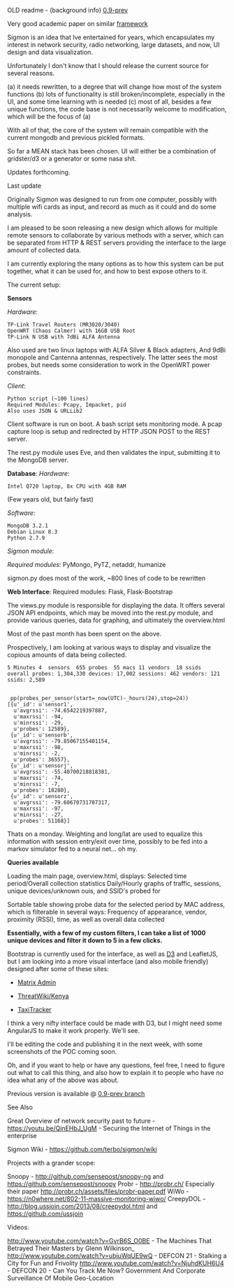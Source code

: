 OLD readme - (background info) [0.9-prev](https://github.com/terbo/sigmon/tree/0.9-prev)

Very good academic paper on similar [framework](http://probr.ch/assets/files/probr-paper.pdf)

Sigmon is an idea that Ive entertained for years, which encapsulates my interest in network security, radio networking, large datasets, and now, UI design and data visualization.

Unfortunately I don't know that I should release the current source for several reasons.

 (a) it needs rewritten, to a degree that will change how most of the system functions
 (b) lots of functionality is still broken/incomplete, especially in the UI, and some time learning wth is needed
 (c) most of all, besides a few unique functions, the code base is not necessarily welcome to modification, which will be the focus of (a) 

With all of that, the core of the system will remain compatible with the current mongodb and previous pickled formats.

So far a MEAN stack has been chosen. UI will either be a combination of gridster/d3 or a generator or some nasa shit.


Updates forthcoming.


Last update

Originally Sigmon was designed to run from one computer, possibly with multiple wifi cards as input, and record as much as it could and do some analysis.

I am pleased to be soon releasing a new design which allows for multiple remote sensors to collaborate by various methods with a server, which can be separated from HTTP &amp; REST servers providing the interface to the large amount of collected data.

I am currently exploring the many options as to how this system can be put together, what it can be used for, and how to best expose others to it.

The current setup:

**Sensors**

*Hardware*:

    TP-Link Travel Routers (MR3020/3040)
    OpenWRT (Chaos Calmer) with 16GB USB Root
    TP-Link N USB with 7dBi ALFA Antenna
    

Also used are two linux laptops with ALFA Silver & Black adapters,
And 9dBi monopole and Cantenna antennas, respectively. The latter
sees the most probes, but needs some consideration to work in the
OpenWRT power constraints.

*Client*:

    Python script (~100 lines)
    Required Modules: Pcapy, Impacket, pid
    Also uses JSON & URLLib2

Client software is run on boot. A bash script sets monitoring mode.
A pcap capture loop is setup and redirected by HTTP JSON POST
to the REST server. 

The rest.py module uses Eve, and then validates the input,
submitting it to the MongoDB server.

**Database**:
*Hardware*:

    Intel Q720 laptop, 8x CPU with 4GB RAM
(Few years old, but fairly fast)

*Software*:

    MongoDB 3.2.1
    Debian Linux 8.3
    Python 2.7.9
    
*Sigmon module*:

*Required modules*: PyMongo, PyTZ, netaddr, humanize

sigmon.py does most of the work, ~800 lines of code to be rewritten

**Web Interface**:
    Required modules: Flask, Flask-Bootstrap

The views.py module is responsible for displaying the data.
It offers several JSON API endpoints, which may be moved into
the rest.py module, and provide various queries, data for graphing,
and ultimately the overview.html


Most of the past month has been spent on the above.

Prospectively, I am looking at various ways to display and visualize the copious amounts of data being collected.

    5 Minutes 4  sensors  655 probes  55 macs 11 vendors  18 ssids
    overall probes: 1,304,330 devices: 17,002 sessions: 462 vendors: 121 ssids: 2,589


     pp(probes_per_sensor(start=_now(UTC)-_hours(24),stop=24))
    [{u'_id': u'sensor1',
      u'avgrssi': -74.6542219397887,
      u'maxrssi': -94,
      u'minrssi': -29,
      u'probes': 12589},
     {u'_id': u'sensorb',
      u'avgrssi': -79.85067155401154,
      u'maxrssi': -98,
      u'minrssi': -2,
      u'probes': 36557},
     {u'_id': u'sensorj',
      u'avgrssi': -55.40700218818381,
      u'maxrssi': -74,
      u'minrssi': -7,
      u'probes': 18280},
     {u'_id': u'sensorz',
      u'avgrssi': -79.60670731707317,
      u'maxrssi': -97,
      u'minrssi': -27,
      u'probes': 51168}]


Thats on a monday. Weighting and long/lat are used to equalize this information with session entry/exit over time, possibly to be fed into a markov simulator fed to a neural net... oh my.


**Queries available**

Loading the main page, overview.html, displays:
    Selected time period/Overall collection statistics
    Daily/Hourly graphs of traffic, sessions, unique devices/unknown ouis, and SSID's probed for

Sortable table showing probe data for the selected period by MAC address, which is filterable in several ways:
    Frequency of appearance, vendor, proximity (RSSI), time, as well as overall data collected


**Essentially, with a few of my custom filters, I can take a list of 1000 unique devices and filter it down to 5 in a few clicks.**


Bootstrap is currently used for the interface, as well as [D3](https://github.com/d3/d3/wiki/Gallery) and LeafletJS, but I am looking into a more visual interface (and also mobile friendly) designed after some of these sites:

* [Matrix Admin](http://themedesigner.in/demo/matrix-admin/index.html)

* [ThreatWiki/Kenya](http://vast-journey-7849.herokuapp.com/kenyavisualization)

* [TaxiTracker](http://chriswhong.com/open-data/taxi-techblog-2-leaflet-d3-and-other-frontend-fun/)

I think a very nifty interface could be made with D3, but I might need some AngularJS to make it work properly. We'll see.

I'll be editing the code and publishing it in the next week, with some screenshots of the POC coming soon.

Oh, and if you want to help or have any questions, feel free, I need to figure out what to call this thing, and also how to explain it to people who have *no* idea what any of the above was about.

Previous version is available @ [0.9-prev branch](https://github.com/terbo/sigmon/tree/0.9-prev) 


See Also


Great Overview of network security past to future -
https://youtu.be/QjnEHbJ_UgM - Securing the Internet of Things in the enterprise


Sigmon Wiki - https://github.com/terbo/sigmon/wiki

Projects with a grander scope:

Snoopy - http://github.com/sensepost/snoopy-ng and https://github.com/sensepost/snoopy
Probr - http://probr.ch/ Especially their paper http://probr.ch/assets/files/probr-paper.pdf
WiWo - https://n0where.net/802-11-massive-monitoring-wiwo/
CreepyDOL - http://blog.ussjoin.com/2013/08/creepydol.html and https://github.com/ussjoin



Videos:

http://www.youtube.com/watch?v=GvrB6S_O0BE - The Machines That Betrayed Their Masters by Glenn Wilkinson_
http://www.youtube.com/watch?v=ubjuWqUE9wQ - DEFCON 21 - Stalking a City for Fun and Frivolity
http://www.youtube.com/watch?v=NjuhdKUH6U4 - DEFCON 20 - Can You Track Me Now? Government And Corporate Surveillance Of Mobile Geo-Location




